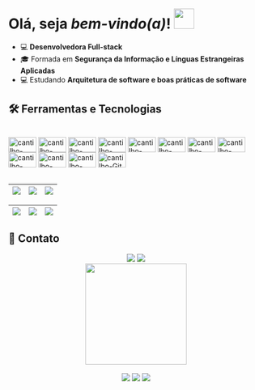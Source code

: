 # Olá, seja _bem-vindo(a)_! <img src="https://media.giphy.com/media/hvRJCLFzcasrR4ia7z/giphy.gif" width="40px">



* 💻 **Desenvolvedora Full-stack**
* 🎓 Formada em **Segurança da Informação e Línguas Estrangeiras Aplicadas**
* 💻 Estudando **Arquitetura de software e boas práticas de software**


## 🛠️ Ferramentas e Tecnologias

<div style="display: inline_block"><br>
  <img title="Javascript" align="center" alt="cantilho-javascript" height="30" width="55" src="https://cdn.jsdelivr.net/gh/devicons/devicon/icons/javascript/javascript-original.svg">
  <img title="Python" align="center" alt="cantilho-python" height="30" width="55" src="https://cdn.jsdelivr.net/gh/devicons/devicon/icons/python/python-original.svg">
  <img title="Nodejs" align="center" alt="cantilho-nodejs" height="30" width="55" src="https://cdn.jsdelivr.net/gh/devicons/devicon/icons/nodejs/nodejs-original.svg">
  <img title="Typescript" align="center" alt="cantilho-typescript" height="30" width="55" src="https://cdn.jsdelivr.net/gh/devicons/devicon/icons/typescript/typescript-original.svg">
  <img title="Vuejs" align="center" alt="cantilho-vuejs" height="30" width="55" src="https://cdn.jsdelivr.net/gh/devicons/devicon/icons/vuejs/vuejs-original.svg">
  <img title="Nuxtjs" align="center" alt="cantilho-nuxtjs" height="30" width="55" src="https://cdn.jsdelivr.net/gh/devicons/devicon/icons/nuxtjs/nuxtjs-original.svg">
  <img title="HTML 5" align="center" alt="cantilho-HTML5" height="30" width="55" src="https://cdn.jsdelivr.net/gh/devicons/devicon/icons/html5/html5-original.svg">
  <img title="CSS 3" align="center" alt="cantilho-CSS3" height="30" width="55" src="https://cdn.jsdelivr.net/gh/devicons/devicon/icons/css3/css3-original.svg">
  <img title="PHP" align="center" alt="cantilho-php" height="30" width="55" src="https://cdn.jsdelivr.net/gh/devicons/devicon/icons/php/php-original.svg">
  <img title="PostGreSQL" align="center" alt="cantilho-PostGreSQL" height="30" width="55" src="https://cdn.jsdelivr.net/gh/devicons/devicon/icons/postgresql/postgresql-original.svg"/>
  <img title="MySQL" align="center" alt="cantilho-MySQL" height="30" width="55" src="https://cdn.jsdelivr.net/gh/devicons/devicon/icons/mysql/mysql-original.svg"/>  
  <img title="Github" align="center" alt="cantilho-Git" height="30" width="55" src="https://cdn.jsdelivr.net/gh/devicons/devicon/icons/git/git-original.svg"/>
</div>  
<br>


| ![](http://github-profile-summary-cards.vercel.app/api/cards/stats?username=beatriz-cantilho&theme=nord_dark) | ![](http://github-profile-summary-cards.vercel.app/api/cards/repos-per-language?username=beatriz-cantilho&hide=Html&theme=nord_dark) | ![](http://github-profile-summary-cards.vercel.app/api/cards/most-commit-language?username=beatriz-cantilho&theme=nord_dark) |
| :-: | :-: | :-: |

| ![](http://github-profile-summary-cards.vercel.app/api/cards/profile-details?username=beatriz-cantilho&theme=nord_dark) | ![](https://github-readme-streak-stats.herokuapp.com/?user=beatriz-cantilho&hide_border=true&date_format=M%20j%5B%2C%20Y%5D&background=2D3742&stroke=2D3742&ring=6bbbca&fire=6bbbca&currStreakNum=fff&sideNums=6bbbca&currStreakLabel=6bbbca&sideLabels=fff&dates=fff) | ![](https://github-readme-stats.vercel.app/api/top-langs/?username=beatriz-cantilho&layout=compact&langs_count=7&theme=github_dark)
| :-: | :-: | :-: |



## 📱 Contato


<div align="center"> 
  <a href="https://www.linkedin.com/in/beatriz-cantilho/" target="_blank">
  <img src="https://img.shields.io/badge/-LinkedIn-%230077B5?style=for-the-badge&logo=linkedin&logoColor=white" target="_blank"></a> 
  <a href = "mailto:bcantilho@protonmail.com">
  <img src="https://img.shields.io/badge/-Gmail-%23333?style=for-the-badge&logo=gmail&logoColor=white" target="_blank"></a>
</div> 



<div align="center">
  <img align="center" src="https://img.freepik.com/vetores-gratis/programador-masculino-trabalhando-no-computador-na-parede-do-escritorio-com-adesivos-de-lembrete-pendurados-desenvolvedor-criando-nova-codificacao-de-interface-de-software-e-administrador-de-sistema-de-programacao-ou-personagem-de-designer_575670-1159.jpg?w=1060&t=st=1666820614~exp=1666821214~hmac=86e787b094166b46de6d0ce4e30e2031949f1f05ca694e86c11137be3ce559c8" width="200px">
  <br><br>
  <img src="https://komarev.com/ghpvc/?username=beatriz-cantilho&color=blue&style=for-the-badge">
  <img src="https://img.shields.io/github/followers/beatriz-cantilho?style=for-the-badge">
  <img src="https://img.shields.io/github/stars/beatriz-cantilho?style=for-the-badge">
</div>
